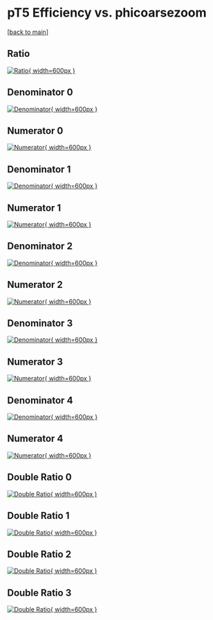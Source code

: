 # pT5 Efficiency vs. phicoarsezoom

[[back to main](./)]



## Ratio

[![Ratio](../mtv/var/pT5_base_211_1_eff_phicoarsezoom.png){ width=600px }](../mtv/var/pT5_base_211_1_eff_phicoarsezoom.pdf)

## Denominator 0

[![Denominator](../mtv/den/pT5_base_211_1_eff_phicoarsezoom_den0.png){ width=600px }](../mtv/den/pT5_base_211_1_eff_phicoarsezoom_den0.pdf)

## Numerator 0

[![Numerator](../mtv/num/pT5_base_211_1_eff_phicoarsezoom_num0.png){ width=600px }](../mtv/num/pT5_base_211_1_eff_phicoarsezoom_num0.pdf)

## Denominator 1

[![Denominator](../mtv/den/pT5_base_211_1_eff_phicoarsezoom_den1.png){ width=600px }](../mtv/den/pT5_base_211_1_eff_phicoarsezoom_den1.pdf)

## Numerator 1

[![Numerator](../mtv/num/pT5_base_211_1_eff_phicoarsezoom_num1.png){ width=600px }](../mtv/num/pT5_base_211_1_eff_phicoarsezoom_num1.pdf)

## Denominator 2

[![Denominator](../mtv/den/pT5_base_211_1_eff_phicoarsezoom_den2.png){ width=600px }](../mtv/den/pT5_base_211_1_eff_phicoarsezoom_den2.pdf)

## Numerator 2

[![Numerator](../mtv/num/pT5_base_211_1_eff_phicoarsezoom_num2.png){ width=600px }](../mtv/num/pT5_base_211_1_eff_phicoarsezoom_num2.pdf)

## Denominator 3

[![Denominator](../mtv/den/pT5_base_211_1_eff_phicoarsezoom_den3.png){ width=600px }](../mtv/den/pT5_base_211_1_eff_phicoarsezoom_den3.pdf)

## Numerator 3

[![Numerator](../mtv/num/pT5_base_211_1_eff_phicoarsezoom_num3.png){ width=600px }](../mtv/num/pT5_base_211_1_eff_phicoarsezoom_num3.pdf)

## Denominator 4

[![Denominator](../mtv/den/pT5_base_211_1_eff_phicoarsezoom_den4.png){ width=600px }](../mtv/den/pT5_base_211_1_eff_phicoarsezoom_den4.pdf)

## Numerator 4

[![Numerator](../mtv/num/pT5_base_211_1_eff_phicoarsezoom_num4.png){ width=600px }](../mtv/num/pT5_base_211_1_eff_phicoarsezoom_num4.pdf)

## Double Ratio 0

[![Double Ratio](../mtv/ratio/pT5_base_211_1_eff_phicoarsezoom_ratio0.png){ width=600px }](../mtv/ratio/pT5_base_211_1_eff_phicoarsezoom_ratio0.pdf)

## Double Ratio 1

[![Double Ratio](../mtv/ratio/pT5_base_211_1_eff_phicoarsezoom_ratio1.png){ width=600px }](../mtv/ratio/pT5_base_211_1_eff_phicoarsezoom_ratio1.pdf)

## Double Ratio 2

[![Double Ratio](../mtv/ratio/pT5_base_211_1_eff_phicoarsezoom_ratio2.png){ width=600px }](../mtv/ratio/pT5_base_211_1_eff_phicoarsezoom_ratio2.pdf)

## Double Ratio 3

[![Double Ratio](../mtv/ratio/pT5_base_211_1_eff_phicoarsezoom_ratio3.png){ width=600px }](../mtv/ratio/pT5_base_211_1_eff_phicoarsezoom_ratio3.pdf)

